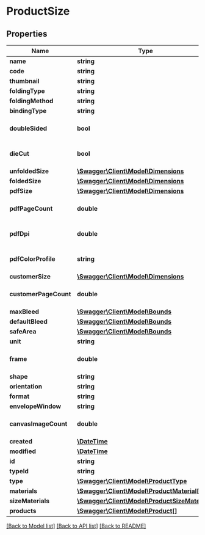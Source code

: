 # ProductSize

## Properties
Name | Type | Description | Notes
------------ | ------------- | ------------- | -------------
**name** | **string** |  | 
**code** | **string** |  | 
**thumbnail** | **string** |  | [optional] 
**foldingType** | **string** |  | [optional] 
**foldingMethod** | **string** |  | [optional] 
**bindingType** | **string** |  | [optional] 
**doubleSided** | **bool** |  | [optional] [default to false]
**dieCut** | **bool** |  | [optional] [default to false]
**unfoldedSize** | [**\Swagger\Client\Model\Dimensions**](Dimensions.md) |  | [optional] 
**foldedSize** | [**\Swagger\Client\Model\Dimensions**](Dimensions.md) |  | [optional] 
**pdfSize** | [**\Swagger\Client\Model\Dimensions**](Dimensions.md) |  | [optional] 
**pdfPageCount** | **double** |  | [optional] [default to 1.0]
**pdfDpi** | **double** |  | [optional] [default to 300.0]
**pdfColorProfile** | **string** |  | [optional] [default to '']
**customerSize** | [**\Swagger\Client\Model\Dimensions**](Dimensions.md) |  | [optional] 
**customerPageCount** | **double** |  | [optional] [default to 1.0]
**maxBleed** | [**\Swagger\Client\Model\Bounds**](Bounds.md) |  | [optional] 
**defaultBleed** | [**\Swagger\Client\Model\Bounds**](Bounds.md) |  | [optional] 
**safeArea** | [**\Swagger\Client\Model\Bounds**](Bounds.md) |  | [optional] 
**unit** | **string** |  | [optional] 
**frame** | **double** |  | [optional] [default to 0.0]
**shape** | **string** |  | [optional] 
**orientation** | **string** |  | [optional] 
**format** | **string** |  | 
**envelopeWindow** | **string** |  | [optional] 
**canvasImageCount** | **double** |  | [optional] [default to 0.0]
**created** | [**\DateTime**](\DateTime.md) |  | [optional] 
**modified** | [**\DateTime**](\DateTime.md) |  | [optional] 
**id** | **string** |  | [optional] 
**typeId** | **string** |  | [optional] 
**type** | [**\Swagger\Client\Model\ProductType**](ProductType.md) |  | [optional] 
**materials** | [**\Swagger\Client\Model\ProductMaterial[]**](ProductMaterial.md) |  | [optional] 
**sizeMaterials** | [**\Swagger\Client\Model\ProductSizeMaterial[]**](ProductSizeMaterial.md) |  | [optional] 
**products** | [**\Swagger\Client\Model\Product[]**](Product.md) |  | [optional] 

[[Back to Model list]](../README.md#documentation-for-models) [[Back to API list]](../README.md#documentation-for-api-endpoints) [[Back to README]](../README.md)


